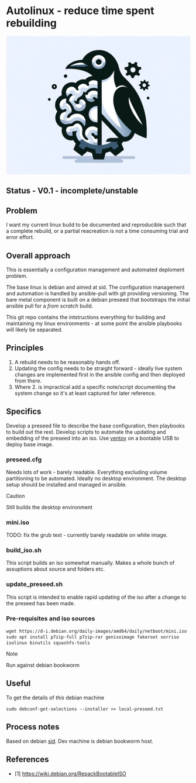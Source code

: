 # Autolinux - reduce time spent **re**building

![Logo](/splash.png)

## Status - V0.1 - incomplete/unstable

## Problem
I want my current linux build to be documented and reproducible such that a complete rebuild, or a partial reacreation is not a time consuming trial and error effort.

## Overall approach
This is essentially a configuration management and automated deploment problem.

The base linux is debian and aimed at sid. The configuration management and automation is handled by ansible-pull with git providing versioning. The bare metal component is built on a debian preseed that bootstraps the initial ansible pull for a _from scratch_ build. 

This git repo contains the intstructions everything for building and maintaining my linux environments - at some point the ansible playbooks will likely be separated.

## Principles
1. A rebuild needs to be reasonably hands off.
2. Updating the config needs to be straight forward - ideally live system changes are implemented first in the ansible config and then deployed from there.
3. Where 2. is impractical add a specific note/script documenting the system change so it's at least captured for later reference.


## Specifics
Develop a preseed file to describe the base configuration, then playbooks to build out the rest. Develop scripts to automate the updating and embedding of the preseed into an iso. Use [ventoy](https://ventoy.net/en/index.html) on a bootable USB to deploy base image.



### preseed.cfg
Needs lots of work - barely readable. Everything excluding volume partitioning to be automated. Ideally no desktop environment. The desktop setup should be installed and managed in ansible.

> [!CAUTION]
> Still builds the desktop environment

### mini.iso
TODO: fix the grub text - currently barely readable on white image.

### build_iso.sh
This script builds an iso somewhat manually. Makes a whole bunch of assuptions about source and folders etc.

### update_preseed.sh
This script is intended to enable rapid updating of the iso after a change to the preseed has been made.

### Pre-requisites and iso sources
```
wget https://d-i.debian.org/daily-images/amd64/daily/netboot/mini.iso
sudo apt install p7zip-full p7zip-rar genisoimage fakeroot xorriso isolinux binutils squashfs-tools
```
> [!NOTE]
> Run against debian bookworm


## Useful
To get the details of *this* debian machine
```
sudo debconf-get-selections --installer >> local-preseed.txt
```

## Process notes
Based on debian [sid](https://wiki.debian.org/DebianUnstable). Dev machine is debian bookworm host.

## References
* [1] https://wiki.debian.org/RepackBootableISO

